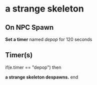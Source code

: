 # a strange skeleton
## On NPC Spawn

**Set a timer** named *depop* for 120 seconds
## Timer(s)

if(e.timer == "depop") then


**a strange skeleton despawns.**
end